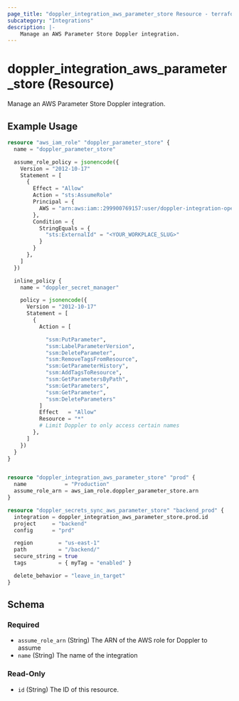 ```yaml
---
page_title: "doppler_integration_aws_parameter_store Resource - terraform-provider-doppler"
subcategory: "Integrations"
description: |-
	Manage an AWS Parameter Store Doppler integration.
---
```


# doppler_integration_aws_parameter_store (Resource)

Manage an AWS Parameter Store Doppler integration.

## Example Usage

```terraform
resource "aws_iam_role" "doppler_parameter_store" {
  name = "doppler_parameter_store"

  assume_role_policy = jsonencode({
    Version = "2012-10-17"
    Statement = [
      {
        Effect = "Allow"
        Action = "sts:AssumeRole"
        Principal = {
          AWS = "arn:aws:iam::299900769157:user/doppler-integration-operator"
        },
        Condition = {
          StringEquals = {
            "sts:ExternalId" = "<YOUR_WORKPLACE_SLUG>"
          }
        }
      },
    ]
  })

  inline_policy {
    name = "doppler_secret_manager"

    policy = jsonencode({
      Version = "2012-10-17"
      Statement = [
        {
          Action = [

            "ssm:PutParameter",
            "ssm:LabelParameterVersion",
            "ssm:DeleteParameter",
            "ssm:RemoveTagsFromResource",
            "ssm:GetParameterHistory",
            "ssm:AddTagsToResource",
            "ssm:GetParametersByPath",
            "ssm:GetParameters",
            "ssm:GetParameter",
            "ssm:DeleteParameters"
          ]
          Effect   = "Allow"
          Resource = "*"
          # Limit Doppler to only access certain names
        },
      ]
    })
  }
}


resource "doppler_integration_aws_parameter_store" "prod" {
  name            = "Production"
  assume_role_arn = aws_iam_role.doppler_parameter_store.arn
}

resource "doppler_secrets_sync_aws_parameter_store" "backend_prod" {
  integration = doppler_integration_aws_parameter_store.prod.id
  project     = "backend"
  config      = "prd"

  region        = "us-east-1"
  path          = "/backend/"
  secure_string = true
  tags          = { myTag = "enabled" }

  delete_behavior = "leave_in_target"
}
```

<!-- schema generated by tfplugindocs -->
## Schema

### Required

- `assume_role_arn` (String) The ARN of the AWS role for Doppler to assume
- `name` (String) The name of the integration

### Read-Only

- `id` (String) The ID of this resource.
